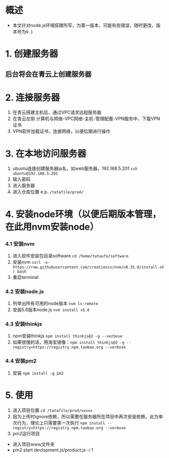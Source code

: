 # 概述

* 本文针对node.js环境搭建所写，为第一版本，可能有些错误，随时更改，版本号为`0.1`


# 1. 创建服务器
## 后台将会在青云上创建服务器

# 2. 连接服务器
1. 在青云搭建主机后，通过VPC请求远程服务器
2. 在青云左侧 计算机与网络-VPC网络-主机-管理配置-VPN服务中，下载VPN证书
3. VPN软件加载证书，连接网络，以便后期进行操作

# 3. 在本地访问服务器
1. ubuntu连接创建服务器ip名，如web服务器，192.168.5.201
`ssh ubuntu@192.168.5.201`
2. 输入密码
3. 进入服务器
4. 进入仓库位置 e.p. `/tatafile/prod/`

# 4. 安装node环境（以便后期版本管理，在此用nvm安装node）
### 4.1 安装nvm
1. 进入软件安装包目录software `cd /home/tataufo/software`
2. 安装nvm `curl -o- https://raw.githubusercontent.com/creationix/nvm/v0.31.0/install.sh | bash`
3. 重启terminal

### 4.2 安装node.js
1. 列举出所有可用的node版本 `nvm ls-remote`
2. 安装5.6版本node.js  `nvm install v5.6`

### 4.3 安装thinkjs
1. npm安装thinkjs `npm install thinkjs@2 -g --verbose`
2. 如果很慢的话，用淘宝镜像：`npm install thinkjs@2 -g --registry=https://registry.npm.taobao.org --verbose`

### 4.4 安装pm2
1. 安装 `npm install -g pm2`


# 5. 使用
1. 进入项目位置 `cd /tatafile/prod/xxxxx`
2. 因为上传时ignore依赖，所以需要在服务器所在项目中再次安装依赖，此为单次行为，理论上只需要第一次执行 `npm install --registry=https://registry.npm.taobao.org --verbose`
3. pm2运行项目
  + 进入项目www文件夹
  + pm2 start devlopment.js/product.js -i 1
